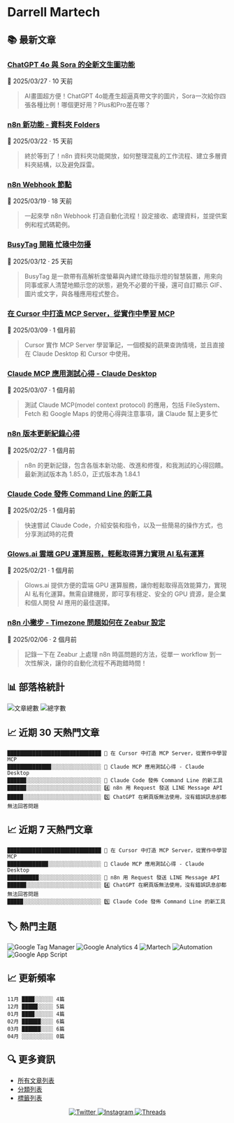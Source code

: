 # Darrell Martech

## 📚 最新文章

### [ChatGPT 4o 與 Sora 的全新文生圖功能](https://www.darrelltw.com/chatgpt-sora-create-image-with-text/?utm_source=github_readme&utm_medium=referral)
📅 2025/03/27 · 10 天前

> AI畫圖超方便！ChatGPT 4o能產生超逼真帶文字的圖片，Sora一次給你四張各種比例！哪個更好用？Plus和Pro差在哪？


### [n8n 新功能 - 資料夾 Folders](https://www.darrelltw.com/n8n-new-feature-folders/?utm_source=github_readme&utm_medium=referral)
📅 2025/03/22 · 15 天前

> 終於等到了！n8n 資料夾功能開放，如何整理混亂的工作流程、建立多層資料夾結構，以及避免踩雷。


### [n8n Webhook 節點](https://www.darrelltw.com/n8n-webhook/?utm_source=github_readme&utm_medium=referral)
📅 2025/03/19 · 18 天前

> 一起來學 n8n Webhook 打造自動化流程！設定接收、處理資料，並提供案例和程式碼範例。


### [BusyTag 開箱 忙碌中勿擾](https://www.darrelltw.com/unboxing-busytag/?utm_source=github_readme&utm_medium=referral)
📅 2025/03/12 · 25 天前

> BusyTag 是一款帶有高解析度螢幕與內建忙碌指示燈的智慧裝置，用來向同事或家人清楚地顯示您的狀態，避免不必要的干擾，還可自訂顯示 GIF、圖片或文字，與各種應用程式整合。


### [在 Cursor 中打造 MCP Server，從實作中學習 MCP](https://www.darrelltw.com/cursor-mcp-server-guide/?utm_source=github_readme&utm_medium=referral)
📅 2025/03/09 · 1 個月前

> Cursor 實作 MCP Server 學習筆記，一個模擬的蔬果查詢情境，並且直接在 Claude Desktop 和 Cursor 中使用。


### [Claude MCP 應用測試心得 - Claude Desktop](https://www.darrelltw.com/claude-desktop-new-mcp-features-review/?utm_source=github_readme&utm_medium=referral)
📅 2025/03/07 · 1 個月前

> 測試 Claude MCP(model context protocol) 的應用，包括 FileSystem、Fetch 和 Google Maps 的使用心得與注意事項，讓 Claude 幫上更多忙


### [n8n 版本更新紀錄心得](https://www.darrelltw.com/n8n-update-log/?utm_source=github_readme&utm_medium=referral)
📅 2025/02/27 · 1 個月前

> n8n 的更新記錄，包含各版本新功能、改進和修復，和我測試的心得回饋。最新測試版本為 1.85.0，正式版本為 1.84.1


### [Claude Code 發佈 Command Line 的新工具](https://www.darrelltw.com/claude-code-new-command-line-tool/?utm_source=github_readme&utm_medium=referral)
📅 2025/02/25 · 1 個月前

> 快速嘗試 Claude Code，介紹安裝和指令，以及一些簡易的操作方式，也分享測試時的花費


### [Glows.ai 雲端 GPU 運算服務，輕鬆取得算力實現 AI 私有運算](https://www.darrelltw.com/glows-ai-cloud-gpu-service/?utm_source=github_readme&utm_medium=referral)
📅 2025/02/21 · 1 個月前

> Glows.ai 提供方便的雲端 GPU 運算服務，讓你輕鬆取得高效能算力，實現 AI 私有化運算。無需自建機房，即可享有穩定、安全的 GPU 資源，是企業和個人開發 AI 應用的最佳選擇。


### [n8n 小撇步 - Timezone 問題如何在 Zeabur 設定](https://www.darrelltw.com/n8n-with-zeabur-timezone-issue/?utm_source=github_readme&utm_medium=referral)
📅 2025/02/06 · 2 個月前

> 記錄一下在 Zeabur 上處理 n8n 時區問題的方法，從單一 workflow 到一次性解決，讓你的自動化流程不再跑錯時間！


## 📊 部落格統計
![文章總數](https://img.shields.io/badge/文章總數-88-blue?style=flat-square)
![總字數](https://img.shields.io/badge/總字數-208059+-blue?style=flat-square)

## 📈 近期 30 天熱門文章
```text
██████████████████████████████ 🥇 在 Cursor 中打造 MCP Server，從實作中學習 MCP
██████████████░░░░░░░░░░░░░░░░ 🥈 Claude MCP 應用測試心得 - Claude Desktop
██████░░░░░░░░░░░░░░░░░░░░░░░░ 🥉 Claude Code 發佈 Command Line 的新工具
██████░░░░░░░░░░░░░░░░░░░░░░░░ 4️⃣ n8n 用 Request 發送 LINE Message API
█████░░░░░░░░░░░░░░░░░░░░░░░░░ 5️⃣ ChatGPT 在網頁版無法使用，沒有錯誤訊息卻都無法回答問題
```

## 📈 近期 7 天熱門文章
```text
██████████████████████████████ 🥇 在 Cursor 中打造 MCP Server，從實作中學習 MCP
█████████████░░░░░░░░░░░░░░░░░ 🥈 Claude MCP 應用測試心得 - Claude Desktop
██████████░░░░░░░░░░░░░░░░░░░░ 🥉 n8n 用 Request 發送 LINE Message API
██████░░░░░░░░░░░░░░░░░░░░░░░░ 4️⃣ ChatGPT 在網頁版無法使用，沒有錯誤訊息卻都無法回答問題
█████░░░░░░░░░░░░░░░░░░░░░░░░░ 5️⃣ Claude Code 發佈 Command Line 的新工具
```

## 🏷️ 熱門主題
![Google Tag Manager](https://img.shields.io/badge/Google%20Tag%20Manager-27-orange?style=flat-square) ![Google Analytics 4](https://img.shields.io/badge/Google%20Analytics%204-14-orange?style=flat-square) ![Martech](https://img.shields.io/badge/Martech-13-orange?style=flat-square) ![Automation](https://img.shields.io/badge/Automation-10-orange?style=flat-square) ![Google App Script](https://img.shields.io/badge/Google%20App%20Script-5-orange?style=flat-square)

## 📈 更新頻率
```text
11月 ████░░░░░░ 4篇
12月 █████░░░░░ 5篇
01月 ████░░░░░░ 4篇
02月 ██████░░░░ 6篇
03月 ██████░░░░ 6篇
04月 ░░░░░░░░░░ 0篇
```

## 🔍 更多資訊
- [所有文章列表](https://www.darrelltw.com/archives/)
- [分類列表](https://www.darrelltw.com/categories/)
- [標籤列表](https://www.darrelltw.com/tags/)

<div align="center">
  <a href="https://twitter.com/DarrellMarTech" target="_blank">
    <img src="https://img.shields.io/badge/Twitter-1DA1F2?style=for-the-badge&logo=twitter&logoColor=white" alt="Twitter">
  </a>
  <a href="https://www.instagram.com/darrell_tw_/" target="_blank">
    <img src="https://img.shields.io/badge/Instagram-E4405F?style=for-the-badge&logo=instagram&logoColor=white" alt="Instagram">
  </a>
  <a href="https://www.threads.net/@darrell_tw_" target="_blank">
    <img src="https://img.shields.io/badge/Threads-000000?style=for-the-badge&logo=threads&logoColor=white" alt="Threads">
  </a>
</div>
